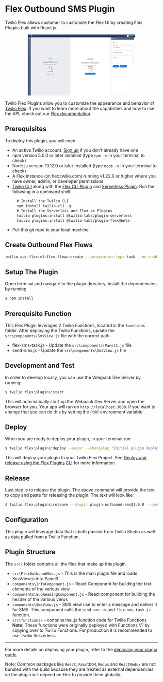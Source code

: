 # Flex Outbound SMS Plugin

Twilio Flex allows customer to customize the Flex UI by creating Flex Plugins built with React.js. 

<p align="center">
    <img src="assets/FlexOutboundSms.png" height="200" >

Twilio Flex Plugins allow you to customize the appearance and behavior of [Twilio Flex](https://www.twilio.com/flex). If you want to learn more about the capabilities and how to use the API, check out our [Flex documentation](https://www.twilio.com/docs/flex).

## Prerequisites

To deploy this plugin, you will need:
- An active Twilio account. [Sign up](https://www.twilio.com/try-twilio) if you don't already have one
- npm version 5.0.0 or later installed (type `npm -v` in your terminal to check)
- Node.js version 10.12.0 or later installed (type `node -v` in your terminal to check)
- A Flex instance (on flex.twilio.com) running v1.22.0 or higher where you have owner, admin, or developer permissions
- [Twilio CLI](https://www.twilio.com/docs/twilio-cli/quickstart#install-twilio-cli) along with the [Flex CLI Plugin](https://www.twilio.com/docs/twilio-cli/plugins#available-plugins) and [Serverless Plugin](https://www.twilio.com/docs/twilio-cli/plugins#available-plugins). Run the following in a command shell:
   ```
     # Install the Twilio CLI
     npm install twilio-cli -g
     # Install the Serverless and Flex as Plugins
     twilio plugins:install @twilio-labs/plugin-serverless
     twilio plugins:install @twilio-labs/plugin-flex@beta
   ```
- Pull this git repo to your local machine

## Create Outbound Flex Flows

```bash
twilio api:flex:v1:flex-flows:create --integration-type task --no-enabled  --friendly-name "Outbound Flex Flow" --channel-type sms --contact-identity +XXXXXXXXXXX --chat-service-sid ISXXXXXXXXXXXXXXXXXXXXXXXXXXXXXXXX --integration.workspace-sid WSXXXXXXXXXXXXXXXXXXXXXXXXXXXXXXXX --integration.workflow-sid WWXXXXXXXXXXXXXXXXXXXXXXXXXXXXXXXX --integration.channel TCXXXXXXXXXXXXXXXXXXXXXXXXXXXXXXXX --janitor-enabled
```
## Setup The Plugin

Open terminal and navigate to the plugin directory, install the dependencies by running 

```bash
$ npm install
```

## Prerequisite Function

This Flex Plugin leverages 2 Twilio Functions, located in the `functions` folder. After deploying the Twilio Functions, update the `src\components\SmsView.js` file with the correct path. 

* flex-sms-task.js - Update the `src\components\Panel2.js` file
* send-sms.js - Update the `src\components\SmsView.js` file

## Development and Test

In order to develop locally, you can use the Webpack Dev Server by running:

```bash
$ twilio flex:plugins:start
```

This will automatically start up the Webpack Dev Server and open the browser for you. Your app will run on `http://localhost:3000`. If you want to change that you can do this by setting the `PORT` environment variable:

## Deploy

When you are ready to deploy your plugin, in your terminal run:

```bash
$ twilio flex:plugins:deploy --major --changelog "Initial plugin deployment" --description "ByBlue Flex POC"
```

This will deploy your plugin to your Twilio Flex Project. See [Deploy and release using the Flex Plugins CLI](https://www.twilio.com/docs/flex/developer/plugins/cli/deploy-and-release#deploying-a-major-version-of-a-plugin) for more information

## Release
Last step is to release the plugin.  The above command will provide the text to copy and paste for releasing the plugin. The text will look like:

```bash
$ twilio flex:plugins:release --plugin plugin-outbound-sms@1.0.0 --name "Autogenerated Release " --description "The description of this Flex Plugin Configuration"
```
## Configuration

This plugin will leverage data that is both passed from Twilio Studio as well as data pulled from a Twilio Function.

## Plugin Structure

The `src\` folder contains all the files that make up this plugin. 

- `src\FlexOutboundSms.js` - This is the main plugin file and loads SmsView.js into Panel3
- `components\InfoComponent.js` - React Component for building the text elements of the various view.
- `components\SubheadingComponent.js` - React component for building the header of the various views
- `components\SmsView.js` - SMS view use to enter a message and deliver it for SMS.  This component calls the `send-sms.js` and `flex-sms-task.js` function.
- `src\functions\` - contains the .js function code for Twilio Functions  **Note:** These functions were originally deployed with Functions V1 by copying over to Twilio Functions. For production it is recommended to use Twilio Serverless. 


---


For more details on deploying your plugin, refer to the [deploying your plugin guide](https://www.twilio.com/docs/flex/plugins#deploying-your-plugin).

Note: Common packages like `React`, `ReactDOM`, `Redux` and `ReactRedux` are not bundled with the build because they are treated as external dependencies so the plugin will depend on Flex to provide them globally.